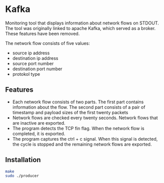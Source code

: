 # Kafka
Monitoring tool that displays information about network flows on STDOUT. The tool was originally linked to apache Kafka, which served as a broker. These features have been removed. 

The network flow consists of five values:
- source ip address
- destination ip address
- source port number
- destination port number
- protokol type

## Features
- Each network flow consists of two parts. The first part contains information about the flow. The second part consists of a pair of timestamp and payload sizes of the first twenty packets
- Network flows are checked every twenty seconds. Network flows that are inactive are exported. 
- The program detects the TCP fin flag. When the network flow is completed, it is exported.
- The program captures the ctrl + c signal. When this signal is detected, the cycle is stopped and the remaining network flows are exported.



## Installation
```sh
make
sudo ./producer
```
